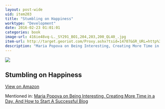 ```yaml
---
layout: post-wide
uid: item203
title: "Stumbling on Happiness"
worktype: "Development"
date: 2016-02-23 01:01:01
categories: book
image-url: 416ie48vq-L._SY291_BO1,204,203,200_QL40_.jpg
item-url: http://target.georiot.com/Proxy.ashx?tsid=14707&GR_URL=http%3A%2F%2Fwww.amazon.com%2FStumbling-Happiness-Daniel-Gilbert%2Fdp%2F1400077427%2F
description: "Maria Popova on Being Interesting, Creating More Time in a Day, And How to Start A Successful Blog"
---
```

<a href="http://target.georiot.com/Proxy.ashx?tsid=14707&GR_URL=http%3A%2F%2Fwww.amazon.com%2FStumbling-Happiness-Daniel-Gilbert%2Fdp%2F1400077427%2F" target="blank"><img src="../../../../img/thumbs/416ie48vq-L._SY291_BO1,204,203,200_QL40_.jpg" class="prod-img"></a>
<h2>Stumbling on Happiness</h2>
<p><a class="btn btn-primary" href="http://target.georiot.com/Proxy.ashx?tsid=14707&GR_URL=http%3A%2F%2Fwww.amazon.com%2FStumbling-Happiness-Daniel-Gilbert%2Fdp%2F1400077427%2F" target="blank">View on Amazon</a><p>
<p>Mentioned in: <a href="http://fourhourworkweek.com/2015/07/24/maria-popova-starting-a-successful-blog/" target="blank">Maria Popova on Being Interesting, Creating More Time in a Day, And How to Start A Successful Blog</a></p>
